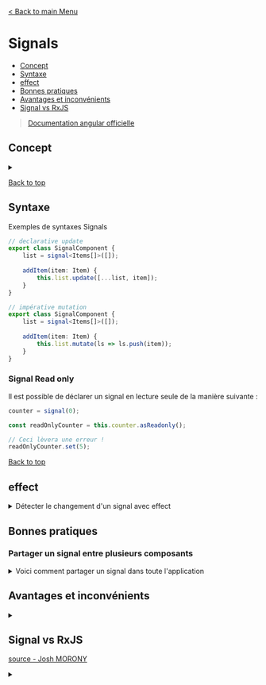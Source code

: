 [< Back to main Menu](https://github.com/gsoulie/angular-resources/blob/master/ng-sheet.md)    

# Signals

* [Concept](#concept)
* [Syntaxe](#syntaxe)     
* [effect](#effect)
* [Bonnes pratiques](#bonnes-pratiques)     
* [Avantages et inconvénients](#avantages-et-inconvénients)     
* [Signal vs RxJS](#signal-vs-rxjs)    

> [Documentation angular officielle](https://angular.io/guide/signals)     

## Concept 

<details>
	<summary></summary>

 Les signaux sont la pierre angulaire de la réactivité dans Solid. Ils contiennent des valeurs qui changent avec le temps ; lorsque vous modifiez la valeur d'un signal, il met automatiquement à jour tout ce qui l'utilise. Un signal est un **wrapper autour d'une valeur simple qui enregistre ce qui dépend de cette valeur et notifie ces dépendants chaque fois que sa valeur change**

**Signals** va très probablement introduire un future dans lequel nous n'aurions **plus besoin de zone.js** ce qui pourrait êrte un gros changement ! D'autre part, l'arrivée de **Signals** devrait grandement faciliter l'apprentissage de la programmation réactive aux débutants sur Angular.

En effet, **Signals** permet le contrôle des changements de manière **plus fine et performante** que **zone.js**. 
Contrairement à zone.js, **Signals ne re-contrôle pas la totalité de l'abre de composants** pour effectuer les changements. Et ce mécanisme pourrait bien améliorer considérablement le mécanisme de change detection d'Angular.

Pour illustration, voici actuellement à quel niveau sont effectué les contrôles de changements sur les frameworks Angular, React et Solid :

* Angular : niveau arborescence de l'application
* React : niveau arborescence composant
* Solid : niveau individuel

Par analogie avec RxJS, **Signals se comporte comme un BehaviourSubject en RxJS**, à la différence qu'il n'a **pas besoin de souscription** pour être notifié des changements de valeur.

Avec **Signals**, les souscriptions sont créées et détruites automatiquement, on n'a pas besoin de s'en pré-occuper.
C'est plus ou moins ce qui se passe avec les pipes async d'ailleurs. A la différence, **Signals** n'a pas besoin d'une souscription pour être utilisé en dehors de la vue

> **A noter** : Pour l'instant, Signals n'est disponible que dans la version **v16.0.0-next.0** d'Angular.

Dans les faits, cela va se traduire par une simplification de la syntaxe du code de gestion de la réactivité, et petit à petit, probablement un remplacement de l'utilisation de RxJS par **Signals** (l'avenir nous le dira).

A moyen terme en tout cas, **Signals** ne va pas remplacer RxJS, les 2 peuvent cohabiter. Il est d'ailleurs possible de convertir un Signals en Observable avec le builtin (en béta pour l'instant) ````fromSignal()```` et inversément convertir un observable en Signal avec ````fromObservable()```` pour donner la possibilité d'avoir accès à la valeur directement dans le template sans avoir à utiliser de pipe async.


Pour illustrer rapidement à quoi ça ressemble, voici un exemple :

*Syntaxe RxJS*

````typescript
@Component({
	selector: 'my-app',
	standalone: true,
	template: `
		<div>Count: {{ count$ | async }}</div>
		<div>Double: {{ double$ | async }}</div>
		<button (click)="changeCount()"></button>
	`
})
export class AppComponent {
	count$ = new BehaviourSubject(0);
	double$ = this.count$.pipe(
		map(count => count * 2)
	)
	
	changeCount() { this.count$.next(5); }
}
````

*Syntaxe Signals*

````typescript
@Component({
	selector: 'my-app',
	standalone: true,
	template: `
		<div>Count: {{ count() }}</div>
		<div>Double: {{ double() }}</div>
		<button (click)="changeCount()"></button>
	`
})
export class AppComponent {
	count = signal(0);
	double = computed(() => this.count() * 2);
	
	changeCount() { this.count.set(5); }
}
````

Ce n'est bien sûr qu'un exemple très basique. Vous trouverez plus d'infos et d'exemples ici :

**Série de vidéos courtes Josh MORONY**

* [Angular is about to get its most IMPORTANT change in a long time...](https://www.youtube.com/watch?v=4FkFmn0LmLI&ab_channel=JoshuaMorony)    
* [Why didn't the Angular team just use RxJS instead of Signals?](https://www.youtube.com/watch?v=iA6iyoantuo&ab_channel=JoshuaMorony)      
* [The end of Angular's "service with a subject" approach?](https://www.youtube.com/watch?v=SVPyr6u3sqU&ab_channel=JoshuaMorony)       
* [Exemple de code](https://github.com/joshuamorony/quicklist-signals/blob/main/src/app/home/home.component.ts)  

[Signals everything you need to know](https://medium.com/@PurpleGreenLemon/angular-and-signals-everything-you-need-to-know-2ff349b6363a)     
[Angular Signals push-pull](https://angularexperts.io/blog/angular-signals-push-pull)      
[Signals In Angular - Is RxJS doomed ?](https://levelup.gitconnected.com/signals-in-angular-is-rxjs-doomed-5b5dac574306)     
https://www.angulararchitects.io/en/aktuelles/angular-signals/      

</details>

[Back to top](#signals)     

## Syntaxe

Exemples de syntaxes Signals

````typescript
// declarative update
export class SignalComponent {
	list = signal<Items[]>([]);
	
	addItem(item: Item) {
		this.list.update([...list, item]);
	}
}

// impérative mutation
export class SignalComponent {
	list = signal<Items[]>([]);
	
	addItem(item: Item) {
		this.list.mutate(ls => ls.push(item));
	}
}
````

### Signal Read only

Il est possible de déclarer un signal en lecture seule de la manière suivante :

````typescript
counter = signal(0);

const readOnlyCounter = this.counter.asReadonly();

// Ceci lèvera une erreur !
readOnlyCounter.set(5);
````
[Back to top](#signals)     

## effect

<details>
	<summary>Détecter le changement d'un signal avec effect</summary>

https://angularexperts.io/blog/angular-signals-push-pull      

Un signal est un wrapper autour d'une valeur, qui est capable d'informer les consommateurs intéressés lorsque cette valeur change. Étant donné que la lecture d'un signal se fait via un getter plutôt que d'accéder à une variable ou à une valeur simple, les signaux sont capables de garder une trace de l'endroit où ils sont lus.

Les signaux **computed** se basent sur la valeur actuelle (la plus récente) des émetteurs référencés s'il est obsolète (une seule fois, même s'il a reçu plusieurs notifications)

Si l'on souhaite uniquement *détecter* le changement de valeur d'un signal, on peut utiliser la fonction **effect()**. Cette dernière doit s'exécuter dans un contexte d'injection (temps du constructeur) car il injecte **DestroyRef** en arrière plan pour fournir un auto-nettoyage. Il est **déclenché** lorsque la valeur des signaux qui sont à l'intérieur du bloc de code sont mises à jour.

**IMPORTANT** Pour traquer le changement de valeur, il faut utiliser le signal dans le ````effect()````. De plus, ce dernier ne se déclenche pas si la valeur observée n'est pas modifiée. 

*exemple 1*

````typescript
//The effect will be re-run whenever any 
// of the signals that it uses changes value.
effect(() => {

  // We just have to use the source signals 
  // somewhere inside this effect
  const currentCount = this.counter();

  const derivedCounter = this.derivedCounter();

  console.log(`current values: ${currentCount} 
    ${derivedCounter}`);

});
````


Dans le code suivant, l'effect est déclenché à l'initialisation et affichera 'Effect runs with : true' :

*Exemple 2*

````typescript
@Component({
  template: `<button (click)="update()">Update</update>`,
})
export class EffectExampleComponent {
  counter = signal(0);

  constructor() {
    const isEven = computed(() => {
      return this.counter() % 2 === 0;
    });

    effect(() => {
      console.log('Effect runs with: ', isEven());
    });
    // logs "Effect runs with: true" when component is initialy rendered
  }

  update() {
    this.counter.update((current) => current + 2); // notice + 2
  }
}
````

Par la suite, un clic que le bouton update ne déclenchera plus le effect car la valeur *computed* ````isEven```` sera toujours égale à sa valeur initiale *true*

* ````mutate```` : mute l'ancienne valeur
* ````update```` : prend en paramètre l'ancienne valeur et fourni une nouvelle valeur
* ````set```` : équivalent à *update*

[Back to top](#signals)    

### Cas très particulier

Il peut arriver dans de rares cas, que l'on ait besoin de modifier un signal depuis le *effect*. Pour se faire, il faut utiliser le paramètre ````allowSignalWrites: true````


````typescript
@Component({...})
export class CounterComponent {
  count = signal(0);

  constructor() {

    effect(() => {
      this.count.set(1);
    },
        {
            allowSignalWrites: true
        });
  }
}
````

</details>

## Bonnes pratiques

### Partager un signal entre plusieurs composants 

<details>
	<summary>Voici comment partager un signal dans toute l'application</summary>

 > Attention, cela implique que le signal peut être modifié de n'importe où, il faut donc être prudent avec cette façon de faire. La meilleure solution est de partager le signal via un service (voir solution plus bas)


*Déclarer le signal dans un fichier externe*

````typescript
// main.ts
import { signal } from "@angular/core";

export const count = signal(0);
````

*Utiliser le signal dans les composants*

````typescript
// app.component.ts
import { Component } from "@angular/core";
import { count } from "./main";

@Component({
  selector: "app",
  template: `
    <div>
      <p>Counter: {{ count() }}</p>
      <button (click)="increment()">Increment from HundredIncrComponent</button>
    </div>
  `,
})
export class HundredIncrComponent {
  count = count;

  increment() {
    this.count.update((value) => value + 100);
  }
}
````

La meilleure solution est de partager le Signal via un **service**

````typescript
@Injectable({
  providedIn: "root",
})
export class CounterService {

  // this is the private writeable signal
  private counterSignal = signal(0);

  // this is the public read-only signal
  readonly counter = this.counterSignal.asReadonly();

  constructor() {
    // inject any dependencies you need here
  }

  // anyone needing to modify the signal 
  // needs to do so in a controlled way
  incrementCounter() {
    this.counterSignal.update((val) => val + 1);
  }
}
````
</details>

## Avantages et inconvénients

<details>
	<summary></summary>

 AVANTAGE SIGNALS

* Réactivité fine     
Avec les signaux, les modifications apportées à des propriétés de données spécifiques peuvent déclencher des mises à jour uniquement sur les composants qui en dépendent, plutôt que de mettre à jour l'intégralité de l'arborescence des composants. Cette réactivité fine conduit à une détection des changements plus rapide et plus efficace.


* Utilisation réduite de la mémoire     
Avec les signaux, les composants s'abonnent uniquement aux propriétés de données spécifiques dont ils ont besoin, plutôt que de s'abonner à un magasin ou à un service entier. Cela réduit l'utilisation de la mémoire et améliore les performances.

* Fini les contrôles inutiles      
Avec les signaux, seuls les composants qui dépendent d'une propriété de données spécifique sont avertis lorsque cette propriété change. Cela élimine les vérifications et les mises à jour inutiles, ce qui permet une détection des modifications plus rapide et plus efficace.

* Tout a un inconvénient, quels sont les inconvénients des signaux ?     
Le débogage peut également être plus difficile lors de l'utilisation de signaux dans Angular. La complexité de la programmation réactive et l'utilisation de signaux peuvent rendre difficile le suivi du flux de données et l'identification de la source des bogues.

* Quelques différences       
Les observables sont basés sur le modèle d'observateur, où un producteur envoie des données à un consommateur. En revanche, les signaux utilisent un modèle basé sur l'extraction dans lequel les consommateurs extraient les données d'un producteur.

> Les signaux sont **synchrones** tandis que les observables peuvent être **synchrones** et **asynchrones**

Pendant ce temps, les signaux ont un support intégré pour le suivi des dépendances et une réactivité à grain fin, ce qui les rend particulièrement bien adaptés pour une utilisation dans des frameworks d'interface utilisateur comme Angular. RxJS, d'autre part, est une bibliothèque plus générale pour la programmation réactive en JavaScript. Bien que RxJS puisse être utilisé pour le développement de l'interface utilisateur, il n'a pas le même niveau d'intégration avec Angular que les signaux.

Cela étant dit, les signaux et RxJS ne s'excluent pas mutuellement. En fait, ils peuvent être utilisés ensemble pour créer de puissantes applications réactives. Par exemple, vous pouvez utiliser RxJS pour modéliser des flux asynchrones complexes, puis utiliser des signaux pour déclencher des mises à jour de l'interface utilisateur en fonction des modifications apportées à ces données.

</details>

## Signal vs RxJS

[source - Josh MORONY](https://www.youtube.com/watch?v=iA6iyoantuo&ab_channel=JoshuaMorony)     

<details>
	<summary></summary>

 syntaxe plus claire, concise
signal gère lui-même les souscription, il n'est donc plus nécessaire de se préoccuper d'utiliser les pipe async ou de unsubscribe ses observables
intégrité des valeurs

### Comparaison de syntaxe

````typescript
count = signal(0);

count = new BehaviourSubject(0);
````

dans le template, Signal est appelé comme une fonction

````typescript
template: `
	{{ count() }} <!-- signal -->
	
	{{ count | async }} <!-- BehaviourSubject --> 
	{{ count.getValue() }} <!-- BehaviourSubject --> 
	{{ count.value }} <!-- BehaviourSubject --> 
`
````

````typescript
logValue() {
	console.log(this.count()); // signal
	
	console.log(this.count.value); // BehaviourSubject
}
````

*Valeur calculée*

````typescript
count = signal(0);
doubleCount = computed(() => this.count() * 2);
console.log(this.doubleCount());

//------------------------------------------

count = new BehaviourSubject(0);
doubleCount = this.count.pipe(map((count) => count * 2));
this.doubleCount.subscribe((value) => console.log(value));
// need unsubscribe on destroy !!
````


*Combiner plusieurs valeurs et intégrité des valeurs*
````typescript
valueOne = signal(1);
valueTwo = signal(10);

derived = computed(() => this.valueOne() * this.valueTwo());	// va afficher 10 la première fois, puis 40 après l'appel de changeValues()

changeValues() {
	this.valueOne.set(2);
	this.valueTwo.set(20);
}

//------------------------------------------

valueOne = new behaviourSubject(1);
valueTwo = new behaviourSubject(10);

derived = combineLatest([this.valueOne, this.valueTwo]).pipe(
	map(([one, two]) => one * two)
);	// va afficher 10 la première fois, puis 20 un très court instant à cause du combineLatest, puis 40

changeValues() {
	this.valueOne.next(2);
	this.valueTwo.next(20);
}
````

*Side effect*
````typescript
myService = inject(MyService);

count = this.myService.getCount();
doubleCount = computed(() => this.count() * 2);

constructor() {
	effect(() => {
		console.log('Mise à jour count', this.count());
	})
}

//------------------------------------------

myService = inject(MyService);

count = this.myService
.getCount()
.pipe(
	tap((count) => console.log('Mise à jour count', count))
);

doubleCount = this.count.pipe(map((count) => count * 2));
````

l'````effect()```` est exécuté une fois initialement et il s'exécutera à chaque fois que la valeur d'un signal sera modifiée. Si une valeur est modifiée plusieurs fois avec le même contenu, l'````effect()````
ne sera **pas déclenché** une nouvelle fois

Avec RxJS, si on fait plusieurs pipe async, on déclenche plusieurs fois le effect

````
{{ count | async }}
{{ count | async }}
{{ count | async }}
````
de même que ````{{ doubleCount | async }}```` déclenchera lui aussi l'effect

### Untracked

Il est possible de définir comme **untracked** un signal dans une fonction *effect()* afin de n ce qui aura pour effet de ne pas déclencher l*'effect()* si la-dite valeur est modifiée

````typescript
const counter0 = signal(0);
const counter1 = signal(0);

// Executes when `counter0` changes, not when `counter1` changes:
effect(() => console.log(counter0(), untracked(counter1));

counter0.set(1);
// logs 1 0
counter1.set(1);
// does not log
counter1.set(2);
// does not log
counter1.set(3);
// does not log
counter0.set(2);
// logs 2 3
````
[Back to top](#signals)  

</details>
   
